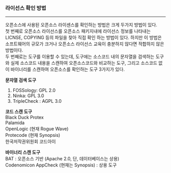 ### 라이선스 확인 방법

---

오픈소스에 사용된 오픈소스 라이센스를 확인하는 방법은 크게 두가지 방법이 있다.  
첫 번째로 오픈소스 라이선스를 오픈소스 패키지내에 라이선스 정보를 나타내는 LICNSE, COPYING 등의 파일을 찾아 직접 확인 하는 방법이 있다. 하지만 이 방법은 소프트웨어의 규모가 크거나 오픈소스 라이선스 교육이 충분하지 않다면 적합하지 않은 방법이다.  
두 번째로는 도구를 이용할 수 있는데, 도구에는 소스코드 내의 문자열을 검색하는 도구와 실제 소스코드 내용을 스캔하여 오픈소스코드와 비교하는 도구, 그리고 소스코드 없이 바이너리를 스캔하여 오픈소스를 확인하는 도구 3가지가 있다.

**문자열 검색 도구**  
1. FOSSology: GPL 2.0  
2. Ninka: GPL 3.0  
3. TripleCheck : AGPL 3.0

**코드 스캔 도구**  
Black Duck Protex   
Palamida  
OpenLogic \(현재 Rogue Wave\)  
Protecode \(현재 Synopsis\)  
한국저작권위원회 코드아이

**바이너리 스캔 도구**  
BAT : 오픈소스 기반 \(Apache 2.0, 단, 데이터베이스는 상용\)  
Codenomicon AppCheck \(현재는 Synopsis\) : 상용 도구


